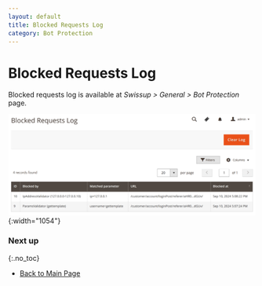 ```yaml
---
layout: default
title: Blocked Requests Log
category: Bot Protection
---
```


# Blocked Requests Log

Blocked requests log is available at _Swissup > General > Bot Protection_ page.

![General configuration](/images/m2/bot-protection/backend/blocked-requests-log.png){:width="1054"}

### Next up
{:.no_toc}

 -  [Back to Main Page](/m2/extensions/bot-protection/)

